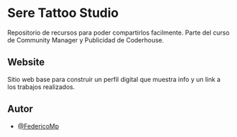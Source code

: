 
# Sere Tattoo Studio

Repositorio de recursos para poder compartirlos facilmente.
Parte del curso de Community Manager y Publicidad de Coderhouse.

## Website

Sitio web base para construir un perfil digital que muestra info y un link a los trabajos realizados.

## Autor

- [@FedericoMp](https://www.github.com/FedericoMp)
